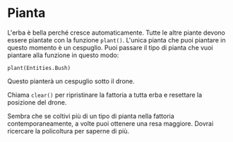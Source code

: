# Pianta
L'erba è bella perché cresce automaticamente. Tutte le altre piante devono essere piantate con la funzione `plant()`. L'unica pianta che puoi piantare in questo momento è un cespuglio.
Puoi passare il tipo di pianta che vuoi piantare alla funzione in questo modo:

`plant(Entities.Bush)`

Questo pianterà un cespuglio sotto il drone.

Chiama `clear()` per ripristinare la fattoria a tutta erba e resettare la posizione del drone.

Sembra che se coltivi più di un tipo di pianta nella fattoria contemporaneamente, a volte puoi ottenere una resa maggiore. Dovrai ricercare la policoltura per saperne di più.